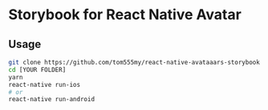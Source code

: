 # Storybook for React Native Avatar

## Usage

```bash
git clone https://github.com/tom555my/react-native-avataaars-storybook [YOUR FOLDER]
cd [YOUR FOLDER]
yarn
react-native run-ios
# or
react-native run-android
```
